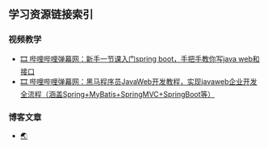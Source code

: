 ## 学习资源链接索引
### 视频教学
 - [🎞️ 哔哩哔哩弹幕网：新手一节课入门spring boot，手把手教你写java web和接口](https://www.bilibili.com/video/BV16541147s1/?spm_id_from=333.1007.top_right_bar_window_history.content.click&vd_source=9470381b8320ec917ae479f2d87ce68a)
 - [🎞️ 哔哩哔哩弹幕网：黑马程序员JavaWeb开发教程，实现javaweb企业开发全流程（涵盖Spring+MyBatis+SpringMVC+SpringBoot等）](https://www.bilibili.com/video/BV1m84y1w7Tb?p=58&vd_source=4f1c34c711e7ec1d5bca2f62af5665d4)

### 博客文章
 - [🌏 ]()